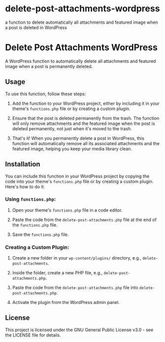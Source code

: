 # delete-post-attachments-wordpress
a function to delete automatically all attachments and featured image when a post is deleted in WordPress

# Delete Post Attachments WordPress

A WordPress function to automatically delete all attachments and featured image when a post is permanently deleted.

## Usage

To use this function, follow these steps:

1. Add the function to your WordPress project, either by including it in your theme's `functions.php` file or by creating a custom plugin.

2. Ensure that the post is deleted permanently from the trash. The function will only remove attachments and the featured image when the post is deleted permanently, not just when it's moved to the trash.

3. That's it! When you permanently delete a post in WordPress, this function will automatically remove all its associated attachments and the featured image, helping you keep your media library clean.

## Installation

You can include this function in your WordPress project by copying the code into your theme's `functions.php` file or by creating a custom plugin. Here's how to do it:

### Using `functions.php`:

1. Open your theme's `functions.php` file in a code editor.

2. Paste the code from the `delete-post-attachments.php` file at the end of the `functions.php` file.

3. Save the `functions.php` file.

### Creating a Custom Plugin:

1. Create a new folder in your `wp-content/plugins/` directory, e.g., `delete-post-attachments`.

2. Inside the folder, create a new PHP file, e.g., `delete-post-attachments.php`.

3. Paste the code from the `delete-post-attachments.php` file into `delete-post-attachments.php`.

4. Activate the plugin from the WordPress admin panel.

## License

This project is licensed under the GNU General Public License v3.0 - see the LICENSE file for details.
